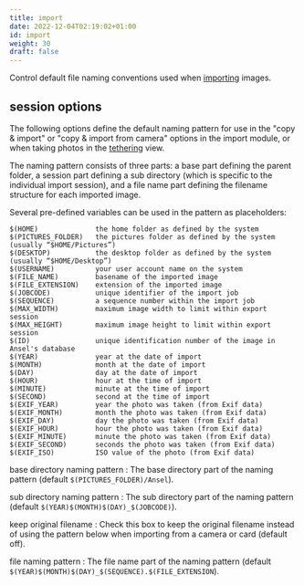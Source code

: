 ```yaml
---
title: import
date: 2022-12-04T02:19:02+01:00
id: import
weight: 30
draft: false
---
```


Control default file naming conventions used when [importing](../module-reference/utility-modules/lighttable/import.md) images.

## session options

The following options define the default naming pattern for use in the "copy & import" or "copy & import from camera" options in the import module, or when taking photos in the [tethering](../tethering/_index.md) view.

The naming pattern consists of three parts: a base part defining the parent folder, a session part defining a sub directory (which is specific to the individual import session), and a file name part defining the filename structure for each imported image.

Several pre-defined variables can be used in the pattern as placeholders:

```
$(HOME)              the home folder as defined by the system
$(PICTURES_FOLDER)   the pictures folder as defined by the system (usually “$HOME/Pictures”)
$(DESKTOP)           the desktop folder as defined by the system (usually “$HOME/Desktop”)
$(USERNAME)          your user account name on the system
$(FILE_NAME)         basename of the imported image
$(FILE_EXTENSION)    extension of the imported image
$(JOBCODE)           unique identifier of the import job
$(SEQUENCE)          a sequence number within the import job
$(MAX_WIDTH)         maximum image width to limit within export session
$(MAX_HEIGHT)        maximum image height to limit within export session
$(ID)                unique identification number of the image in Ansel's database
$(YEAR)              year at the date of import
$(MONTH)             month at the date of import
$(DAY)               day at the date of import
$(HOUR)              hour at the time of import
$(MINUTE)            minute at the time of import
$(SECOND)            second at the time of import
$(EXIF_YEAR)         year the photo was taken (from Exif data)
$(EXIF_MONTH)        month the photo was taken (from Exif data)
$(EXIF_DAY)          day the photo was taken (from Exif data)
$(EXIF_HOUR)         hour the photo was taken (from Exif data)
$(EXIF_MINUTE)       minute the photo was taken (from Exif data)
$(EXIF_SECOND)       seconds the photo was taken (from Exif data)
$(EXIF_ISO)          ISO value of the photo (from Exif data)
```

base directory naming pattern
: The base directory part of the naming pattern (default `$(PICTURES_FOLDER)/Ansel`).

sub directory naming pattern
: The sub directory part of the naming pattern (default `$(YEAR)$(MONTH)$(DAY)_$(JOBCODE)`).

keep original filename
: Check this box to keep the original filename instead of using the pattern below when importing from a camera or card (default off).

file naming pattern
: The file name part of the naming pattern (default `$(YEAR)$(MONTH)$(DAY)_$(SEQUENCE).$(FILE_EXTENSION`).
